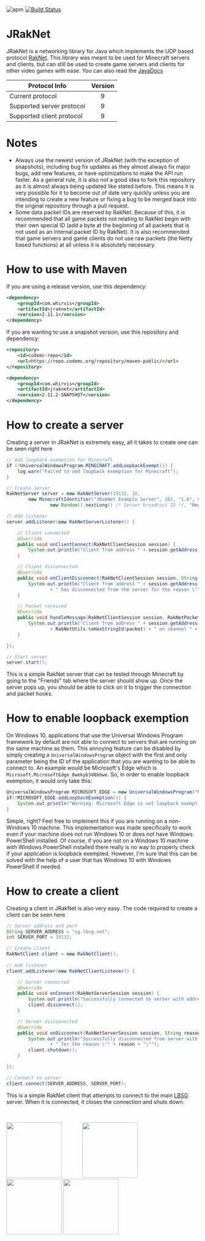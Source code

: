 ![apm](https://img.shields.io/apm/l/vim-mode.svg) [![Build Status](https://ci.codemc.org/job/JRakNet/job/JRakNet/badge/icon)](https://ci.codemc.org/job/JRakNet/job/JRakNet/)

# JRakNet
JRakNet is a networking library for Java which implements the UDP based protocol [RakNet](https://github.com/OculusVR/RakNet).
This library was meant to be used for Minecraft servers and clients, but can still be used to create game servers and clients for other video games with ease. You can also read the [JavaDocs](https://ci.codemc.org/job/JRakNet/job/JRakNet/javadoc/)

| Protocol Info             | Version |
| --------------------------|:-------:|
| Current protocol          | 9       |
| Supported server protocol | 9       |
| Supported client protocol | 9       |

# Notes
- Always use the newest version of JRakNet (with the exception of snapshots), including bug fix updates as they almost always fix major bugs, add new features, or have optimizations to make the API run faster. As a general rule, it is also not a good idea to fork this repository as it is almost always being updated like stated before. This means it is very possible for it to become out of date very quickly unless you are intending to create a new feature or fixing a bug to be merged back into the original repository through a pull request.
- Some data packet IDs are reserved by RakNet. Because of this, it is recommended that all game packets not relating to RakNet begin with their own special ID (add a byte at the beginning of all packets that is not used as an internal packet ID by RakNet). It is also recommended that game servers and game clients do not use raw packets (the Netty based functions) at all unless it is absolutely necessary.

# How to use with Maven
If you are using a release version, use this dependency:
```xml
<dependency>
    <groupId>com.whirvis</groupId>
    <artifactId>jraknet</artifactId>
    <version>2.11.1</version>
</dependency>
```

If you are wanting to use a snapshot version, use this repository and dependency:
```xml
<repository>
    <id>codemc-repo</id>
    <url>https://repo.codemc.org/repository/maven-public/</url>
</repository>
```
```xml
<dependency>
    <groupId>com.whirvis</groupId>
    <artifactId>jraknet</artifactId>
    <version>2.11.2-SNAPSHOT</version>
</dependency>
```

# How to create a server
Creating a server in JRakNet is extremely easy, all it takes to create one can be seen right here

```java
// Add loopback exemption for Minecraft
if (!UniversalWindowsProgram.MINECRAFT.addLoopbackExempt()) {
	log.warn("Failed to add loopback exemption for Minecraft");
}

// Create server
RakNetServer server = new RakNetServer(19132, 10,
		new MinecraftIdentifier("JRakNet Example Server", 282, "1.6", 0, 10,
				new Random().nextLong() /* Server broadcast ID */, "New World", "Survival"));

// Add listener
server.addListener(new RakNetServerListener() {

	// Client connected
	@Override
	public void onClientConnect(RakNetClientSession session) {
		System.out.println("Client from address " + session.getAddress() + " has connected to the server");
	}

	// Client disconnected
	@Override
	public void onClientDisconnect(RakNetClientSession session, String reason) {
		System.out.println("Client from address " + session.getAddress()
				+ " has disconnected from the server for the reason \"" + reason + "\"");
	}

	// Packet received
	@Override
	public void handleMessage(RakNetClientSession session, RakNetPacket packet, int channel) {
		System.out.println("Client from address " + session.getAddress() + " sent packet with ID "
				+ RakNetUtils.toHexStringId(packet) + " on channel " + channel);
	}

});

// Start server
server.start();
```

This is a simple RakNet server that can be tested through Minecraft by going to the "Friends" tab where the server should show up. Once
the server pops up, you should be able to click on it to trigger the connection and packet hooks.

# How to enable loopback exemption
On Windows 10, applications that use the Universal Windows Program framework by default are not able to connect to servers that are
running on the same machine as them. This annoying feature can be disabled by simply creating a ```UniversalWindowsProgram``` object
with the first and only parameter being the ID of the application that you are wanting to be able to connect to. An example
would be Microsoft's Edge which is ```Microsoft.MicrosoftEdge_8wekyb3d8bbwe```. So, in order to enable loopback exemption, it would only
take this:

```java
UniversalWindowsProgram MICROSOFT_EDGE = new UniversalWindowsProgram("Microsoft.MicrosoftEdge_8wekyb3d8bbwe");
if(!MICROSOFT_EDGE.addLoopbackExemption()) {
	System.out.println("Warning: Microsoft Edge is not loopback exempt!"); // It is good practice to make sure that the application managed to become loopback exempted
}
```

Simple, right? Feel free to implement this if you are running on a non-Windows 10 machine. This implementation was made specifically to
work even if your machine does not run Windows 10 or does not have Windows PowerShell installed. Of course, if you are not on a Windows
10 machine with Windows PowerShell installed there really is no way to properly check if your application is loopback exempted. However,
I'm sure that this can be solved with the help of a user that has Windows 10 with Windows PowerShell if needed.

# How to create a client
Creating a client in JRakNet is also very easy. The code required to create a client can be seen here

```java
// Server address and port
String SERVER_ADDRESS = "sg.lbsg.net";
int SERVER_PORT = 19132;

// Create client
RakNetClient client = new RakNetClient();
		
// Add listener
client.addListener(new RakNetClientListener() {

	// Server connected
	@Override
	public void onConnect(RakNetServerSession session) {
		System.out.println("Successfully connected to server with address " + session.getAddress());
		client.disconnect();
	}

	// Server disconnected
	@Override
	public void onDisconnect(RakNetServerSession session, String reason) {
		System.out.println("Successfully disconnected from server with address " + session.getAddress()
				+ " for the reason \"" + reason + "\"");
		client.shutdown();
	}

});

// Connect to server
client.connect(SERVER_ADDRESS, SERVER_PORT);
```

This is a simple RakNet client that attempts to connect to the main [LBSG](https://lbsg.net/) server. When it is connected, it closes
the connection and shuts down.

<br>

<a href="http://whirvis.com"><img src="https://i.imgur.com/20TbItJ.png" width="145" height="145"></a> <a href="https://github.com/JRakNet/JRakNet"><img src="https://i.imgur.com/heiZXpr.png" width="145" height="145" hspace="50"></a> <a href="https://github.com/OculusVR/RakNet"><img src="http://imgur.com/9p1asD8.png" width="145" height="145"></a> <a href="https://www.oculus.com/"><img src="http://i.imgur.com/PmrfSsc.png" height="145" /></a>

